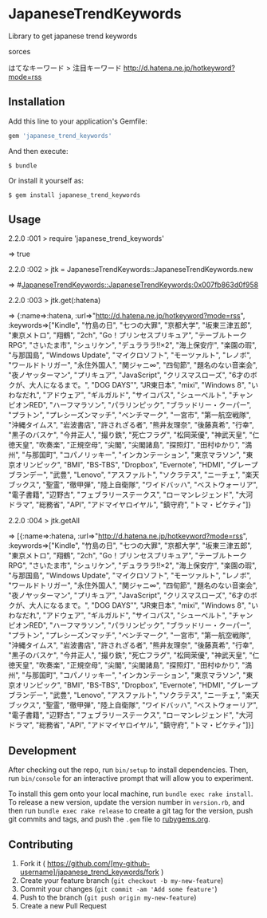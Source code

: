 # JapaneseTrendKeywords

Library to get japanese trend keywords

sorces

 はてなキーワード > 注目キーワード http://d.hatena.ne.jp/hotkeyword?mode=rss


## Installation

Add this line to your application's Gemfile:

```ruby
gem 'japanese_trend_keywords'
```

And then execute:

    $ bundle

Or install it yourself as:

    $ gem install japanese_trend_keywords

## Usage

2.2.0 :001 > require 'japanese_trend_keywords'

 => true

2.2.0 :002 > jtk = JapaneseTrendKeywords::JapaneseTrendKeywords.new

 => #<JapaneseTrendKeywords::JapaneseTrendKeywords:0x007fb863d0f958>

2.2.0 :003 > jtk.get(:hatena)

 => {:name=>:hatena, :url=>"http://d.hatena.ne.jp/hotkeyword?mode=rss", :keywords=>["Kindle", "竹島の日", "七つの大罪", "京都大学", "坂東三津五郎", "東京メトロ", "翔鶴", "2ch", "Go！プリンセスプリキュア", "テーブルトークRPG", "さいたま市", "シュリケン", "デュラララ!!×2", "海上保安庁", "楽園の瑕", "与那国島", "Windows Update", "マイクロソフト", "モーツァルト", "レノボ", "ワールドトリガー", "永住外国人", "関ジャニ∞", "四旬節", "題名のない音楽会", "夜ノヤッターマン", "プリキュア", "JavaScript", "クリスマスローズ", "6才のボクが、大人になるまで。", "DOG DAYS″", "JR東日本", "mixi", "Windows 8", "いわなだれ", "アドウェア", "ギルガルド", "サイコパス", "シューベルト", "チャンピオンRED", "ハーフマラソン", "パラリンピック", "ブラッドリー・クーパー", "プラトン", "プレシーズンマッチ", "ベンチマーク", "一宮市", "第一航空戦隊", "沖縄タイムス", "岩波書店", "許されざる者", "熊井友理奈", "後藤真希", "行幸", "黒子のバスケ", "今井正人", "撮り鉄", "死亡フラグ", "松岡茉優", "神武天皇", "仁徳天皇", "吹奏楽", "正規空母", "尖閣", "尖閣諸島", "探照灯", "田村ゆかり", "満州", "与那国町", "コパノリッキー", "インカンテーション", "東京マラソン", "東京オリンピック", "BMI", "BS-TBS", "Dropbox", "Evernote", "HDMI", "グレープブランデー", "武豊", "Lenovo", "アスファルト", "ソクラテス", "ニーチェ", "楽天ブックス", "聖霊", "徹甲弾", "陸上自衛隊", "ワイドバッハ", "ベストウォーリア", "電子書籍", "辺野古", "フェブラリーステークス", "ローマンレジェンド", "大河ドラマ", "総務省", "API", "アドマイヤロイヤル", "鎮守府", "トマ・ピケティ"]}

2.2.0 :004 > jtk.getAll

 => [{:name=>:hatena, :url=>"http://d.hatena.ne.jp/hotkeyword?mode=rss", :keywords=>["Kindle", "竹島の日", "七つの大罪", "京都大学", "坂東三津五郎", "東京メトロ", "翔鶴", "2ch", "Go！プリンセスプリキュア", "テーブルトークRPG", "さいたま市", "シュリケン", "デュラララ!!×2", "海上保安庁", "楽園の瑕", "与那国島", "Windows Update", "マイクロソフト", "モーツァルト", "レノボ", "ワールドトリガー", "永住外国人", "関ジャニ∞", "四旬節", "題名のない音楽会", "夜ノヤッターマン", "プリキュア", "JavaScript", "クリスマスローズ", "6才のボクが、大人になるまで。", "DOG DAYS″", "JR東日本", "mixi", "Windows 8", "いわなだれ", "アドウェア", "ギルガルド", "サイコパス", "シューベルト", "チャンピオンRED", "ハーフマラソン", "パラリンピック", "ブラッドリー・クーパー", "プラトン", "プレシーズンマッチ", "ベンチマーク", "一宮市", "第一航空戦隊", "沖縄タイムス", "岩波書店", "許されざる者", "熊井友理奈", "後藤真希", "行幸", "黒子のバスケ", "今井正人", "撮り鉄", "死亡フラグ", "松岡茉優", "神武天皇", "仁徳天皇", "吹奏楽", "正規空母", "尖閣", "尖閣諸島", "探照灯", "田村ゆかり", "満州", "与那国町", "コパノリッキー", "インカンテーション", "東京マラソン", "東京オリンピック", "BMI", "BS-TBS", "Dropbox", "Evernote", "HDMI", "グレープブランデー", "武豊", "Lenovo", "アスファルト", "ソクラテス", "ニーチェ", "楽天ブックス", "聖霊", "徹甲弾", "陸上自衛隊", "ワイドバッハ", "ベストウォーリア", "電子書籍", "辺野古", "フェブラリーステークス", "ローマンレジェンド", "大河ドラマ", "総務省", "API", "アドマイヤロイヤル", "鎮守府", "トマ・ピケティ"]}]

## Development

After checking out the repo, run `bin/setup` to install dependencies. Then, run `bin/console` for an interactive prompt that will allow you to experiment.

To install this gem onto your local machine, run `bundle exec rake install`. To release a new version, update the version number in `version.rb`, and then run `bundle exec rake release` to create a git tag for the version, push git commits and tags, and push the `.gem` file to [rubygems.org](https://rubygems.org).

## Contributing

1. Fork it ( https://github.com/[my-github-username]/japanese_trend_keywords/fork )
2. Create your feature branch (`git checkout -b my-new-feature`)
3. Commit your changes (`git commit -am 'Add some feature'`)
4. Push to the branch (`git push origin my-new-feature`)
5. Create a new Pull Request
